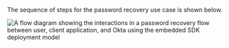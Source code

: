The sequence of steps for the password recovery use case is shown below.

<div class="full">

![A flow diagram showing the interactions in a password recovery flow between user, client application, and Okta using the embedded SDK deployment model](/img/oie-embedded-sdk/oie-embedded-go-pwd-recovery-flow-diagram.png)

<!--
   Source image: https://www.figma.com/file/YH5Zhzp66kGCglrXQUag2E/%F0%9F%93%8A-Updated-Diagrams-for-Dev-Docs?type=design&node-id=4343%3A28056&mode=design&t=UuDzkVtQkDGTVhdx-1  oie-embedded-go-pwd-recovery-flow-diagram
-->

</div>

